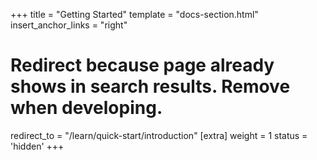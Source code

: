 +++
title = "Getting Started"
template = "docs-section.html"
insert_anchor_links = "right"
# Redirect because page already shows in search results. Remove when developing.
redirect_to = "/learn/quick-start/introduction"
[extra]
weight = 1
status = 'hidden'
+++
